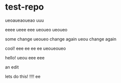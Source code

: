 # test-repo

ueoaueaoueao
uuu

eeee
ueee
eee
ueoueo
ueoueo

some change
ueoueo
change again
ueou
change again

cool!
eee
ee
ee
ee
ueoueoueo

hello!
ueou
eee
eee

an edit

lets do this!
!!!!
ee
